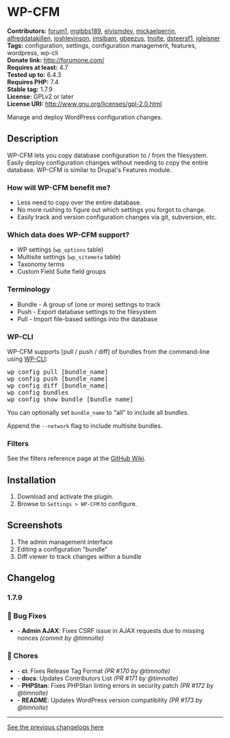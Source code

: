 # WP-CFM #
**Contributors:** [forum1](https://profiles.wordpress.org/forum1/), [mgibbs189](https://profiles.wordpress.org/mgibbs189/), [elvismdev](https://profiles.wordpress.org/elvismdev/), [mickaelperrin](https://profiles.wordpress.org/mickaelperrin/), [alfreddatakillen](https://profiles.wordpress.org/alfreddatakillen/), [joshlevinson](https://profiles.wordpress.org/joshlevinson/), [jmslbam](https://profiles.wordpress.org/jmslbam/), [gbeezus](https://profiles.wordpress.org/gbeezus/), [tnolte](https://profiles.wordpress.org/tnolte/), [dsteersf1](https://profiles.wordpress.org/dsteersf1/), [jgleisner](https://profiles.wordpress.org/jgleisner/)  
**Tags:** configuration, settings, configuration management, features, wordpress, wp-cli  
**Donate link:** http://forumone.com/  
**Requires at least:** 4.7  
**Tested up to:** 6.4.3  
**Requires PHP:** 7.4  
**Stable tag:** 1.7.9  
**License:** GPLv2 or later  
**License URI:** http://www.gnu.org/licenses/gpl-2.0.html  

Manage and deploy WordPress configuration changes.

## Description ##

WP-CFM lets you copy database configuration to / from the filesystem. Easily deploy configuration changes without needing to copy the entire database. WP-CFM is similar to Drupal's Features module.

### How will WP-CFM benefit me? ###

* Less need to copy over the entire database.
* No more rushing to figure out which settings you forgot to change.
* Easily track and version configuration changes via git, subversion, etc.

### Which data does WP-CFM support? ###

* WP settings (`wp_options` table)
* Multisite settings (`wp_sitemeta` table)
* Taxonomy terms
* Custom Field Suite field groups

### Terminology ###

* Bundle - A group of (one or more) settings to track
* Push - Export database settings to the filesystem
* Pull - Import file-based settings into the database

### WP-CLI ###

WP-CFM supports [pull / push / diff] of bundles from the command-line using [WP-CLI](http://wp-cli.org/):

<pre>
wp config pull [bundle_name]
wp config push [bundle_name]
wp config diff [bundle_name]
wp config bundles
wp config show_bundle [bundle_name]
</pre>

You can optionally set `bundle_name` to "all" to include all bundles.

Append the `--network` flag to include multisite bundles.

### Filters ###

See the filters reference page at the [GitHub Wiki](https://github.com/forumone/wp-cfm/wiki/Filters-Reference).


## Installation ##

1. Download and activate the plugin.
2. Browse to `Settings > WP-CFM` to configure.

## Screenshots ##
1. The admin management interface
2. Editing a configuration "bundle"
3. Diff viewer to track changes within a bundle

## Changelog ##

<!-- [START AUTO UPDATE] -->
<!-- Please keep comment here to allow auto-update -->
### 1.7.9 ###
### :bug: Bug Fixes
- [](https://github.com/forumone/wp-cfm/commit/a11a6c2e4c8618726cffea4a994217be8943ec5f) - **Admin AJAX**: Fixes CSRF issue in AJAX requests due to missing nonces *(commit by @timnolte)*

### :wrench: Chores
- [](https://github.com/forumone/wp-cfm/commit/4377104208239b15f2e4d4edae700b1c2af38885) - **ci**: Fixes Release Tag Format *(PR #170 by @timnolte)*
- [](https://github.com/forumone/wp-cfm/commit/648ae5abc2fdcbdbf5e5487979ae113c2c5c543d) - **docs**: Updates Contributors List *(PR #171 by @timnolte)*
- [](https://github.com/forumone/wp-cfm/commit/272e452721b7f57542fd9a4637b9bf25b84d81cb) - **PHPStan**: Fixes PHPStan linting errors in security patch *(PR #172 by @timnolte)*
- [](https://github.com/forumone/wp-cfm/commit/5d3b9e846baa51d9119c3f196acd23cbe57ce14e) - **README**: Updates WordPress version compatibility *(PR #173 by @timnolte)*
<!-- [END AUTO UPDATE] -->

--------

[See the previous changelogs here](https://github.com/forumone/wp-cfm/blob/main/CHANGELOG.md#changelog)
